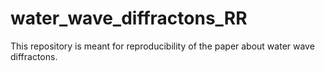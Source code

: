 # water_wave_diffractons_RR
This repository is meant for reproducibility of the paper about water wave diffractons.
